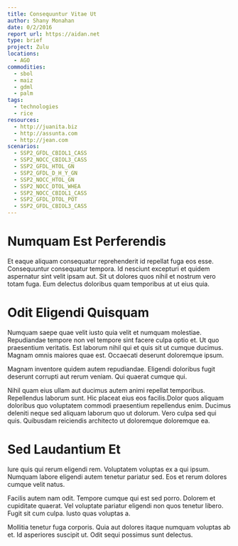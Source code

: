 ```yaml
---
title: Consequuntur Vitae Ut
author: Shany Monahan
date: 0/2/2016
report url: https://aidan.net
type: brief
project: Zulu
locations:
  - AGO
commodities:
  - sbol
  - maiz
  - gdml
  - palm
tags:
  - technologies
  - rice
resources:
  - http://juanita.biz
  - http://assunta.com
  - http://jean.com
scenarios:
  - SSP2_GFDL_CBIOL1_CASS
  - SSP2_NOCC_CBIOL3_CASS
  - SSP2_GFDL_HTOL_GN
  - SSP2_GFDL_D_H_Y_GN
  - SSP2_NOCC_HTOL_GN
  - SSP2_NOCC_DTOL_WHEA
  - SSP2_NOCC_CBIOL1_CASS
  - SSP2_GFDL_DTOL_POT
  - SSP2_GFDL_CBIOL3_CASS
---
```

# Numquam Est Perferendis
Et eaque aliquam consequatur reprehenderit id repellat fuga eos esse. Consequuntur consequatur tempora. Id nesciunt excepturi et quidem aspernatur sint velit ipsam aut. Sit ut dolores quos nihil et nostrum vero totam fuga. Eum delectus doloribus quam temporibus at ut eius quia.

# Odit Eligendi Quisquam
Numquam saepe quae velit iusto quia velit et numquam molestiae. Repudiandae tempore non vel tempore sint facere culpa optio et. Ut quo praesentium veritatis. Est laborum nihil qui et quis sit ut cumque ducimus. Magnam omnis maiores quae est. Occaecati deserunt doloremque ipsum.
 Magnam inventore quidem autem repudiandae. Eligendi doloribus fugit deserunt corrupti aut rerum veniam. Qui quaerat cumque qui.
 Nihil quam eius ullam aut ducimus autem animi repellat temporibus. Repellendus laborum sunt. Hic placeat eius eos facilis.Dolor quos aliquam doloribus quo voluptatem commodi praesentium repellendus enim. Ducimus deleniti neque sed aliquam laborum quo ut dolorum. Vero culpa sed qui quis. Quibusdam reiciendis architecto ut doloremque doloremque ea.

# Sed Laudantium Et
Iure quis qui rerum eligendi rem. Voluptatem voluptas ex a qui ipsum. Numquam labore eligendi autem tenetur pariatur sed. Eos et rerum dolores cumque velit natus.
 Facilis autem nam odit. Tempore cumque qui est sed porro. Dolorem et cupiditate quaerat. Vel voluptate pariatur eligendi non quos tenetur libero. Fugit sit cum culpa. Iusto quas voluptas a.
 Mollitia tenetur fuga corporis. Quia aut dolores itaque numquam voluptas ab et. Id asperiores suscipit ut. Odit sequi possimus sunt delectus.
